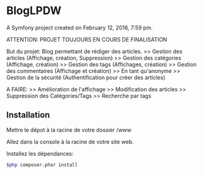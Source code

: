 BlogLPDW
========

A Symfony project created on February 12, 2016, 7:59 pm.

ATTENTION: PROJET TOUJOURS EN COURS DE FINALISATION

But du projet: Blog permettant de rédiger des articles.
	>> Gestion des articles (Affichage, création, Suppression)
	>> Gestion des catégories (Affichage, création)
	>> Gestion des tags (Affichages, création)
	>> Gestion des commentaires (Affichage et création)
		>> En tant qu'anonyme
	>> Gestion de la sécurité (Authentification pour créer des articles)

A FAIRE: 
	>> Amélioration de l'affichage
	>> Modification des articles
	>> Suppression des Catégories/Tags
	>> Recherche par tags


## Installation

Mettre le dépot à la racine de votre dossier /www

Allez dans la console à la racine de votre site web.

Installez les dépendances:
```bash
$php composer.phar install
```


